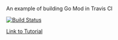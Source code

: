 An example of building Go Mod in Travis CI

[![Build Status](https://travis-ci.com/eexe1/go-module-example.svg?branch=master)](https://travis-ci.com/eexe1/go-module-example)

[Link to Tutorial](https://medium.com/@eexe1/hands-on-go-module-with-travis-ci-f5cf41628993)